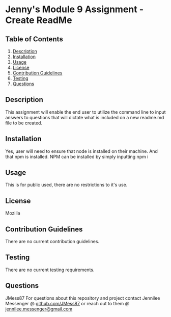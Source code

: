 # Jenny's Module 9 Assignment - Create ReadMe 
## Table of Contents
1. [Description](https://github.com/JMess87/CreateReadMe/blob/main/README.md#description)
2. [Installation](https://github.com/JMess87/CreateReadMe/blob/main/README.md#installation)
3. [Usage](https://github.com/JMess87/CreateReadMe/blob/main/README.md#installation)
4. [License](https://github.com/JMess87/CreateReadMe/blob/main/README.md#license)
5. [Contribution Guidelines](https://github.com/JMess87/CreateReadMe/blob/main/README.md#license)
6. [Testing](https://github.com/JMess87/CreateReadMe/blob/main/README.md#testing)
7. [Questions](https://github.com/JMess87/CreateReadMe/blob/main/README.md#questions)

## Description
This assignment will enable the end user to utilize the command line to input answers to questions that will dictate what is included on a new readme.md file to be created.
## Installation
Yes, user will need to ensure that node is installed on their machine. And that  npm is installed. NPM can be installed by simply inputting npm i 
## Usage
This is for public used, there are no restrictions to it's use.
## License
Mozilla
## Contribution Guidelines
There are no current contribution guidelines.
## Testing
There are no current testing requirements.
## Questions
JMess87
For questions about this repository and project contact Jennilee Messenger @ [github.com/JMess87](https://github.com/JMess87)
 or reach out to them @ jennilee.messenger@gmail.com